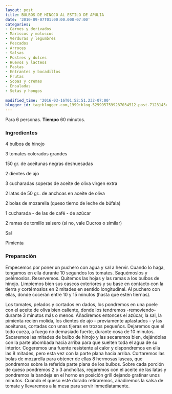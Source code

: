 ```yaml
---
layout: post
title: BULBOS DE HINOJO AL ESTILO DE APULIA
date: '2010-09-07T01:00:00.000-07:00'
categories:
- Carnes y derivados
- Mariscos y moluscos
- Verduras y legumbres
- Pescados
- Arroces
- Salsas
- Postres y dulces
- Huevos y lacteos
- Pastas
- Entrantes y bocadillos
- Frutas
- Sopas y cremas
- Ensaladas
- Setas y hongos
 
modified_time: '2016-03-16T01:52:51.232-07:00'
blogger_id: tag:blogger.com,1999:blog-5299957599287034512.post-7123145449126445213
---
```


Para 6 personas.
<b>Tiempo</b> 60 minutos.

<h3>Ingredientes</h3>

4 bulbos de hinojo

3 tomates colorados grandes

150 gr. de aceitunas negras deshuesadas

2 dientes de ajo

3 cucharadas soperas de aceite de oliva virgen extra

2 latas de 50 gr.. de anchoas en aceite de oliva

2 bolas de mozarella (queso tierno de leche de búfala)

1 cucharada - de las de café - de azúcar

2 ramas de tomillo salsero (si no, vale Ducros o similar)

Sal

Pimienta

<h3>Preparación</h3>

Empecemos por poner un puchero con agua y sal a hervir. Cuando lo haga, tengamos en ella durante 10 segundos los tomates. Saquémoslos y pelémoslos. Reservemos. Quitemos las hojas y las ramas a los bulbos de hinojo. Limpiemos bien sus cascos exteriores y su base en contacto con la tierra y cortémoslos en 2 mitades en sentido longitudinal. Al puchero con ellas, donde cocerán entre 10 y 15 minutos (hasta que estén tiernas).

Los tomates, pelados y cortados en dados, los pondremos en una poele con el aceite de oliva bien caliente, donde los tendremos -removiendo- durante 3 minutos más o menos. Añadiremos entonces el azúcar, la sal, la pimienta recién molida, los dientes de ajo - previamente aplastados - y las aceitunas, cortadas con unas tijeras en trozos pequeños. Dejaremos que el todo cueza, a fuego no demasiado fuerte, durante cosa de 10 minutos. Sacaremos las mitades de bulbo de hinojo y las secaremos bien, dejándolas con la parte abombada hacia arriba para que suelten toda el agua de su interior. Cogeremos una fuente resistente al calor y dispondremos en ella las 8 mitades, pero esta vez con la parte plana hacia arriba. Cortaremos las bolas de mozarella para obtener de ellas 8 hermosas lascas, que pondremos sobre la referida parte plana de los bulbos. Sobre cada porción de queso pondremos 2 o 3 anchoítas, regaremos con el aceite de las latas y pondremos la bandeja en el horno en posición grill dejando gratinar unos minutos. Cuando el queso esté dorado  retiraremos, añadiremos la salsa de tomate y llevaremos a la mesa para servir inmediatamente.

